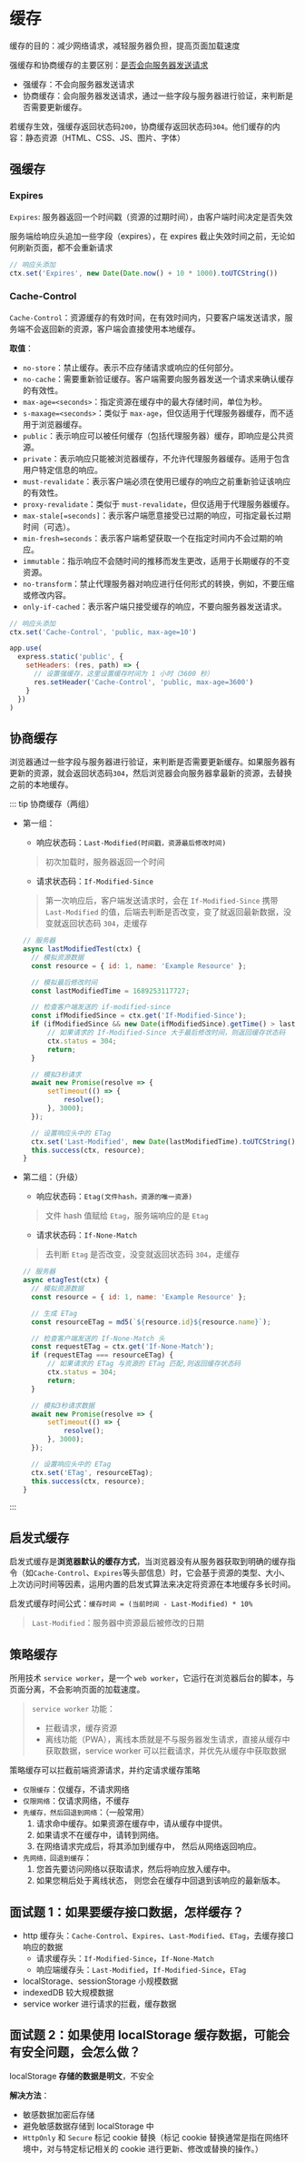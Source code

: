# 缓存

缓存的目的：减少网络请求，减轻服务器负担，提高页面加载速度

强缓存和协商缓存的主要区别：<u>是否会向服务器发送请求</u>

- 强缓存：不会向服务器发送请求
- 协商缓存：会向服务器发送请求，通过一些字段与服务器进行验证，来判断是否需要更新缓存。

若缓存生效，强缓存返回状态码`200`，协商缓存返回状态码`304`。他们缓存的内容：静态资源（HTML、CSS、JS、图片、字体）

## 强缓存

### Expires

`Expires`: 服务器返回一个时间戳（资源的过期时间），由客户端时间决定是否失效

服务端给响应头追加一些字段（expires），在 expires 截止失效时间之前，无论如何刷新页面，都不会重新请求

```js
// 响应头添加
ctx.set('Expires', new Date(Date.now() + 10 * 1000).toUTCString())
```

### Cache-Control

`Cache-Control`：资源缓存的有效时间，在有效时间内，只要客户端发送请求，服务端不会返回新的资源，客户端会直接使用本地缓存。

**取值**：

- `no-store`：禁止缓存。表示不应存储请求或响应的任何部分。
- `no-cache`：需要重新验证缓存。客户端需要向服务器发送一个请求来确认缓存的有效性。
- `max-age=<seconds>`：指定资源在缓存中的最大存储时间，单位为秒。
- `s-maxage=<seconds>`：类似于 `max-age`，但仅适用于代理服务器缓存，而不适用于浏览器缓存。
- `public`：表示响应可以被任何缓存（包括代理服务器）缓存，即响应是公共资源。
- `private`：表示响应只能被浏览器缓存，不允许代理服务器缓存。适用于包含用户特定信息的响应。
- `must-revalidate`：表示客户端必须在使用已缓存的响应之前重新验证该响应的有效性。
- `proxy-revalidate`：类似于 `must-revalidate`，但仅适用于代理服务器缓存。
- `max-stale[=seconds]`：表示客户端愿意接受已过期的响应，可指定最长过期时间（可选）。
- `min-fresh=seconds`：表示客户端希望获取一个在指定时间内不会过期的响应。
- `immutable`：指示响应不会随时间的推移而发生更改，适用于长期缓存的不变资源。
- `no-transform`：禁止代理服务器对响应进行任何形式的转换，例如，不要压缩或修改内容。
- `only-if-cached`：表示客户端只接受缓存的响应，不要向服务器发送请求。

```js
// 响应头添加
ctx.set('Cache-Control', 'public, max-age=10')
```

```js
app.use(
  express.static('public', {
    setHeaders: (res, path) => {
      // 设置强缓存，这里设置缓存时间为 1 小时（3600 秒）
      res.setHeader('Cache-Control', 'public, max-age=3600')
    }
  })
)
```

## 协商缓存

浏览器通过一些字段与服务器进行验证，来判断是否需要更新缓存。如果服务器有更新的资源，就会返回状态码`304`，然后浏览器会向服务器拿最新的资源，去替换之前的本地缓存。

::: tip 协商缓存（两组）

- 第一组：

  - 响应状态码：`Last-Modified(时间戳，资源最后修改时间)`

  > 初次加载时，服务器返回一个时间

  - 请求状态码：`If-Modified-Since`

  > 第一次响应后，客户端发送请求时，会在 `If-Modified-Since` 携带 `Last-Modified` 的值，后端去判断是否改变，变了就返回最新数据，没变就返回状态码 `304`，走缓存

  ```js
  // 服务器
  async lastModifiedTest(ctx) {
    // 模拟资源数据
    const resource = { id: 1, name: 'Example Resource' };

    // 模拟最后修改时间
    const lastModifiedTime = 1689253117727;

    // 检查客户端发送的 if-modified-since
    const ifModifiedSince = ctx.get('If-Modified-Since');
    if (ifModifiedSince && new Date(ifModifiedSince).getTime() > lastModifiedTime) {
        // 如果请求的 If-Modified-Since 大于最后修改时间，则返回缓存状态码
        ctx.status = 304;
        return;
    }

    // 模拟3秒请求
    await new Promise(resolve => {
        setTimeout(() => {
            resolve();
        }, 3000);
    });

    // 设置响应头中的 ETag
    ctx.set('Last-Modified', new Date(lastModifiedTime).toUTCString());
    this.success(ctx, resource);
  }
  ```

- 第二组：（升级）

  - 响应状态码：`Etag(文件hash，资源的唯一资源)`

  > 文件 hash 值赋给 `Etag`，服务端响应的是 `Etag`

  - 请求状态码：`If-None-Match`

  > 去判断 `Etag` 是否改变，没变就返回状态码 `304`，走缓存

  ```js
  // 服务器
  async etagTest(ctx) {
    // 模拟资源数据
    const resource = { id: 1, name: 'Example Resource' };

    // 生成 ETag
    const resourceETag = md5(`${resource.id}${resource.name}`);

    // 检查客户端发送的 If-None-Match 头
    const requestETag = ctx.get('If-None-Match');
    if (requestETag === resourceETag) {
        // 如果请求的 ETag 与资源的 ETag 匹配,则返回缓存状态码
        ctx.status = 304;
        return;
    }

    // 模拟3秒请求数据
    await new Promise(resolve => {
        setTimeout(() => {
            resolve();
        }, 3000);
    });

    // 设置响应头中的 ETag
    ctx.set('ETag', resourceETag);
    this.success(ctx, resource);
  }
  ```

:::

## 启发式缓存

启发式缓存是**浏览器默认的缓存方式**，当浏览器没有从服务器获取到明确的缓存指令（如`Cache-Control`、`Expires`等头部信息）时，它会基于资源的类型、大小、上次访问时间等因素，运用内置的启发式算法来决定将资源在本地缓存多长时间。

启发式缓存时间公式：`缓存时间 = (当前时间 - Last-Modified) * 10%`

> `Last-Modified`：服务器中资源最后被修改的日期

## 策略缓存

所用技术 `service worker`，是一个 `web worker`，它运行在浏览器后台的脚本，与页面分离，不会影响页面的加载速度。

> `service worker` 功能：
>
> - 拦截请求，缓存资源
> - 离线功能（PWA），离线本质就是不与服务器发生请求，直接从缓存中获取数据，service worker 可以拦截请求，并优先从缓存中获取数据

策略缓存可以拦截前端资源请求，并约定请求缓存策略

- `仅限缓存`：仅缓存，不请求网络
- `仅限网络`：仅请求网络，不缓存
- `先缓存，然后回退到网络`：（一般常用）
  1. 请求命中缓存。如果资源在缓存中，请从缓存中提供。
  2. 如果请求不在缓存中，请转到网络。
  3. 在网络请求完成后，将其添加到缓存中， 然后从网络返回响应。
- `先网络，回退到缓存`：
  1. 您首先要访问网络以获取请求，然后将响应放入缓存中。
  2. 如果您稍后处于离线状态， 则您会在缓存中回退到该响应的最新版本。

## 面试题 1：如果要缓存接口数据，怎样缓存？

- http 缓存头：`Cache-Control`、`Expires`、`Last-Modified`、`ETag`，去缓存接口响应的数据
  - 请求缓存头：`If-Modified-Since`，`If-None-Match`
  - 响应端缓存头：`Last-Modified`，`If-Modified-Since`，`ETag`
- localStorage、sessionStorage 小规模数据
- indexedDB 较大规模数据
- service worker 进行请求的拦截，缓存数据

## 面试题 2：如果使用 localStorage 缓存数据，可能会有安全问题，会怎么做？

localStorage **存储的数据是明文**，不安全

**解决方法**：

- 敏感数据加密后存储
- 避免敏感数据存储到 localStorage 中
- `HttpOnly` 和 `Secure` 标记 cookie 替换（标记 cookie 替换通常是指在网络环境中，对与特定标记相关的 cookie 进行更新、修改或替换的操作。）

